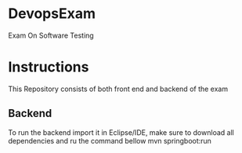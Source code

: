 # DevopsExam
Exam On Software Testing
# Instructions
This Repository consists of both front end and backend of the exam
## Backend
To run the backend import it in Eclipse/IDE, make sure to download all dependencies
and ru the command bellow mvn springboot:run
